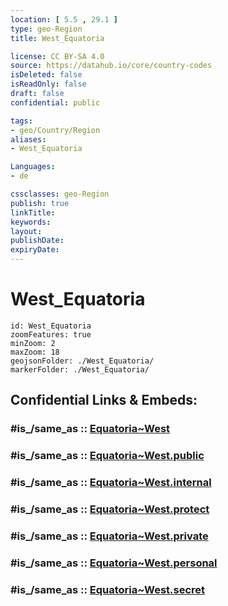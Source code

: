 ```yaml
---
location: [ 5.5 , 29.1 ] 
type: geo-Region
title: West_Equatoria

license: CC BY-SA 4.0
source: https://datahub.io/core/country-codes
isDeleted: false
isReadOnly: false
draft: false
confidential: public

tags:
- geo/Country/Region
aliases:
- West_Equatoria

Languages:
- de

cssclasses: geo-Region
publish: true
linkTitle: 
keywords: 
layout: 
publishDate: 
expiryDate: 
---
```


# West_Equatoria

```leaflet
id: West_Equatoria
zoomFeatures: true 
minZoom: 2 
maxZoom: 18
geojsonFolder: ./West_Equatoria/
markerFolder: ./West_Equatoria/
```


## Confidential Links & Embeds: 

### #is_/same_as :: [Equatoria~West](/_Standards/Earth/Continent/Africa/Africa~East/Sudan~South/States~Sudan~South/Equatoria~West.md) 

### #is_/same_as :: [Equatoria~West.public](/_public/Earth/Continent/Africa/Africa~East/Sudan~South/States~Sudan~South/Equatoria~West.public.md) 

### #is_/same_as :: [Equatoria~West.internal](/_internal/Earth/Continent/Africa/Africa~East/Sudan~South/States~Sudan~South/Equatoria~West.internal.md) 

### #is_/same_as :: [Equatoria~West.protect](/_protect/Earth/Continent/Africa/Africa~East/Sudan~South/States~Sudan~South/Equatoria~West.protect.md) 

### #is_/same_as :: [Equatoria~West.private](/_private/Earth/Continent/Africa/Africa~East/Sudan~South/States~Sudan~South/Equatoria~West.private.md) 

### #is_/same_as :: [Equatoria~West.personal](/_personal/Earth/Continent/Africa/Africa~East/Sudan~South/States~Sudan~South/Equatoria~West.personal.md) 

### #is_/same_as :: [Equatoria~West.secret](/_secret/Earth/Continent/Africa/Africa~East/Sudan~South/States~Sudan~South/Equatoria~West.secret.md)

